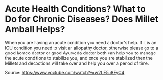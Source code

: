 # Acute Health Conditions? What to Do for Chronic Diseases? Does Millet Ambali Helps?

When you are having an acute condition you need a doctor's help. If it is an ICU condition you need to visit an allopathy doctor, otherwise please go to a good homeo doctor or good Ayurveda doctor both can help you to manage the acute conditions to stabilize you, and once you are stabilized then the Millets and decoctions will take over and help you over a period of time.

Source: https://www.youtube.com/watch?v=w2LE5u8FyC4

